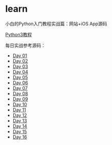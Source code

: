 # learn

小白的Python入门教程实战篇：网站+iOS App源码

[Python3教程](http://www.liaoxuefeng.com/wiki/0014316089557264a6b348958f449949df42a6d3a2e542c000)

每日实战参考源码：

* [Day 01](https://github.com/haolinjusf/learn/tree/day-01)
* [Day 02](https://github.com/haolinjusf/learn/tree/day-02)
* [Day 03](https://github.com/haolinjusf/learn/tree/day-03)
* [Day 04](https://github.com/haolinjusf/learn/tree/day-04)
* [Day 05](https://github.com/haolinjusf/learn/tree/day-05)
* [Day 06](https://github.com/haolinjusf/learn/tree/day-06)
* [Day 07](https://github.com/haolinjusf/learn/tree/day-07)
* [Day 08](https://github.com/haolinjusf/learn/tree/day-08)
* [Day 09](https://github.com/haolinjusf/learn/tree/day-09)
* [Day 10](https://github.com/haolinjusf/learn/tree/day-10)
* [Day 11](https://github.com/haolinjusf/learn/tree/day-11)
* [Day 12](https://github.com/haolinjusf/learn/tree/day-12)
* [Day 13](https://github.com/haolinjusf/learn/tree/day-13)
* [Day 14](https://github.com/haolinjusf/learn/tree/day-14)
* [Day 15](https://github.com/haolinjusf/learn/tree/day-15)
* [Day 16](https://github.com/haolinjusf/learn/tree/day-16)
